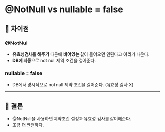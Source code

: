 # @NotNull vs nullable = false

## 📑 차이점

### @NotNull

+ **유효성검사를 해주기** 때문에 **비어있는 값**이 들어오면 안된다고 **에러**가 나온다.
+ **DB에 자동**으로 not null 제약 조건을 걸어준다. 

### nullable = false

+ DB에서 명시적으로 not null 제약 조건을 걸어준다. (유효성 검사 X)

---

## 📑 결론

+ @NotNull을 사용하면 제약조건 설정과 유효성 검사를 같이해준다. 
+ 조금 더 안전하다.


